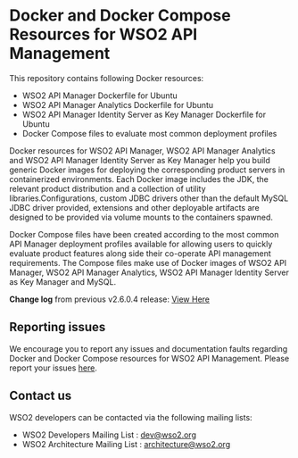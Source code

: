 # Docker and Docker Compose Resources for WSO2 API Management

This repository contains following Docker resources:

- WSO2 API Manager Dockerfile for Ubuntu
- WSO2 API Manager Analytics Dockerfile for Ubuntu
- WSO2 API Manager Identity Server as Key Manager Dockerfile for Ubuntu
- Docker Compose files to evaluate most common deployment profiles

Docker resources for WSO2 API Manager, WSO2 API Manager Analytics and WSO2 API Manager Identity Server as Key Manager
help you build generic Docker images for deploying the corresponding product servers in containerized environments.
Each Docker image includes the JDK, the relevant product distribution and a collection of utility libraries.Configurations, custom JDBC
drivers other than the default MySQL JDBC driver provided, extensions and other deployable artifacts are designed to be
provided via volume mounts to the containers spawned.

Docker Compose files have been created according to the most common API Manager deployment profiles available for allowing users to quickly evaluate
product features along side their co-operate API management requirements. The Compose files make use of
Docker images of WSO2 API Manager, WSO2 API Manager Analytics, WSO2 API Manager Identity Server as Key Manager and MySQL.

**Change log** from previous v2.6.0.4 release: [View Here](CHANGELOG.md)

## Reporting issues

We encourage you to report any issues and documentation faults regarding Docker and Docker Compose resources for WSO2 API Management.
Please report your issues [here](https://github.com/wso2/docker-apim/issues).

## Contact us

WSO2 developers can be contacted via the following mailing lists:

* WSO2 Developers Mailing List : [dev@wso2.org](mailto:dev@wso2.org)
* WSO2 Architecture Mailing List : [architecture@wso2.org](mailto:architecture@wso2.org)
